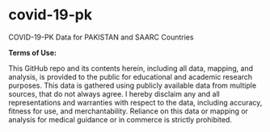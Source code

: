 # covid-19-pk
COVID-19-PK Data for PAKISTAN and SAARC Countries



<b>Terms of Use:</b><br>

This GitHub repo and its contents herein, including all data, mapping, and analysis, is provided to the public for educational and academic research purposes.  This data is gathered using  publicly available data from multiple sources, that do not always agree. 
I hereby disclaim any and all representations and warranties with respect to the data, including accuracy, fitness for use, and merchantability.  Reliance on this data or mapping or analysis for medical guidance or in commerce is strictly prohibited.
